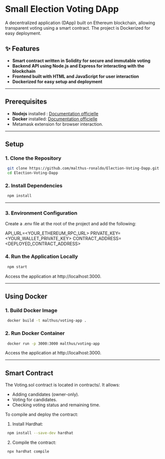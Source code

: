 # Small Election Voting DApp

A decentralized application (DApp) built on Ethereum blockchain, allowing transparent voting using a smart contract. The project is Dockerized for easy deployment.

## ✨ Features

- **Smart contract written in Solidity for secure and immutable voting**
- **Backend API using Node.js and Express for interacting with the blockchain**
- **Frontend built with HTML and JavaScript for user interaction**
- **Dockerized for easy setup and deployment**

---

## Prerequisites

- **Nodejs** installed : [Documentation officielle](https://nodejs.org/fr)
- **Docker** installed: [Documentation officielle](https://www.docker.com/)
- Metamask extension for browser interaction.

---

## Setup

### 1. Clone the Repository

```bash
 git clone https://github.com/malthus-ronaldo/Election-Voting-Dapp.git
 cd Election-Voting-Dapp
```

### 2. Install Dependencies

```bash
 npm install
```

---

### 3. Environment Configuration

Create a .env file at the root of the project and add the following:

API_URL=<YOUR_ETHEREUM_RPC_URL>
PRIVATE_KEY=<YOUR_WALLET_PRIVATE_KEY>
CONTRACT_ADDRESS=<DEPLOYED_CONTRACT_ADDRESS>

### 4. Run the Application Locally

```bash
 npm start
```

Access the application at http://localhost:3000.

---

## Using Docker

### 1. Build Docker Image

```bash
 docker build -t malthus/voting-app .
```

### 2. Run Docker Container

```bash
 docker run -p 3000:3000 malthus/voting-app
```

Access the application at http://localhost:3000.

---

## Smart Contract

The Voting.sol contract is located in contracts/. It allows:

- Adding candidates (owner-only).
- Voting for candidates.
- Checking voting status and remaining time.

To compile and deploy the contract:

1.  Install Hardhat:

```bash
 npm install --save-dev hardhat
```

2. Compile the contract:

```bash
 npx hardhat compile
```

